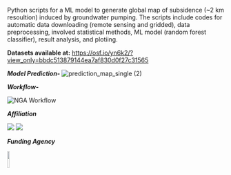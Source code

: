 Python scripts for a ML model to generate global map of subsidence (~2 km resoultion) induced by groundwater pumping. The scripts include codes for automatic data downloading (remote sensing and gridded), data preprocessing, involved statistical methods, ML model (random forest classifier), result analysis, and plotiing.

**Datasets available at:** https://osf.io/yn6k2/?view_only=bbdc513879144ea7af830d0f27c31565

_**Model Prediction-**_
![prediction_map_single (2)](https://user-images.githubusercontent.com/77580408/201692366-5145fbfa-b61c-4b34-9502-8365e9bd7657.jpg)




_**Workflow-**_

![NGA Workflow](https://user-images.githubusercontent.com/77580408/195906436-0249ad09-1c7e-4f0c-966d-5b2d5fbd87eb.png)


_**Affiliation**_

<img src="https://user-images.githubusercontent.com/77580408/216176949-71a889cd-8926-4c19-8cd4-cece55303931.png" />        
<img src="https://user-images.githubusercontent.com/77580408/216177156-66d191fb-6c7a-4e84-ba1b-4291767864bb.png" />

<style>
  .img {
    display: inline-block;
  }
  img.mobile-image {
    width: 10%;
    display: inline-block;
  }
</style>

_**Funding Agency**_

<img src="https://user-images.githubusercontent.com/77580408/216178574-1ab9be62-a46c-4f8a-92b0-1250a440bffe.png" width="10%" height="10%" />
